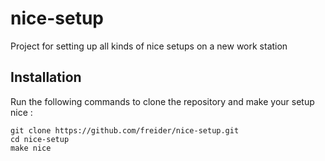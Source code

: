nice-setup
==========

Project for setting up all kinds of nice setups on a new work station

Installation
------------
Run the following commands to clone the repository and make your setup nice :

    git clone https://github.com/freider/nice-setup.git
    cd nice-setup
    make nice
